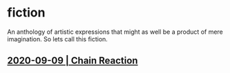 # fiction
An anthology of artistic expressions that might as well be a product of mere imagination. So lets call this fiction.

## [2020-09-09 | Chain Reaction](https://github.com/callthis/fiction/blob/master/chain-reaction.md)

